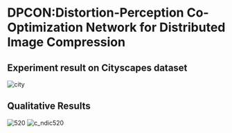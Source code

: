 # DPCON:Distortion-Perception Co-Optimization Network for Distributed Image Compression
## Experiment result on Cityscapes dataset
![city](https://github.com/user-attachments/assets/69f4879f-bcbc-4d8f-a489-1a008717560c)
## Qualitative Results
![520](https://github.com/user-attachments/assets/d57ba1a0-5efd-4323-8588-1059eb323238) ![c_ndic520](https://github.com/user-attachments/assets/efac84aa-a71d-4886-99bd-6b4b312ff747)


